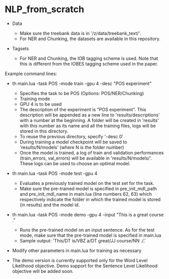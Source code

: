 # NLP_from_scratch

* Data

  - Make sure the treebank data is in '/z/data/treebank_text/'. 
  - For NER and Chunking, the datasets are available in this repository.

* Tagsets

  - For NER and Chunking, the IOB tagging scheme is used. Note that this is different from the IOBES tagging scheme used in the paper.

Example command lines: 
* th main.lua -task POS -mode train -gpu 4 -desc "POS experiment"

  - Specifies the task to be POS (Options: POS/NER/Chunking)
  - Training mode
  - GPU 4 is to be used
  - The description of the experiment is "POS experiment". This description will be appended as a new line to 'results/descriptions' with a number at the beginning. A folder will be created in 'results' with this number as its name and all the training files, logs will be stored in this directory.

  * To reuse the previous directory, specify '-desc 0'
  * During training a model checkpoint will be saved to 'results/N/models' (where N is the folder number)
  * Once the model is trained, a log of train and validation performances (train_errors, val_errors) will be available in 'results/N/models/'. These logs can be used to choose an optimal model.

* th main.lua -task POS -mode test -gpu 4

  - Evaluates a previously trained model on the test set for the task.
  - Make sure the pre-trained model is specified in pre_init_mdl_path and pre_init_mdl_name in main.lua (line numbers 62, 63) which respectively indicate the folder in which the trained model is stored (in results) and the model id.

* th main.lua -task POS -mode demo -gpu 4 -input "This is a great course ."

  - Runs the pre-trained model on an input sentence. As for the test mode, make sure that the pre-trained model is specified in main.lua
  - Sample output: 'This/DT is/VBZ a/DT great/JJ course/NN ./.'

* Modify other parameters in main.lua for training as necessary

* The demo version is currently supported only for the Word Level Likelihood objective. Demo support for the Sentence Level Likelihood objective will be added soon.
